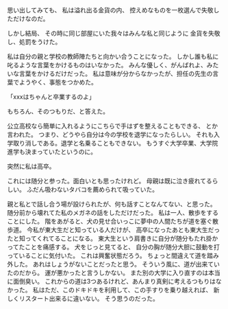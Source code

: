 思い出してみても、
私は溢れ出る金貨の内、
控えめなものを一枚選んで失敬しただけなのだ。

しかし結局、
その時に同じ部屋にいた我々はみんな私と同じように
金貨を失敬し、処罰をうけた。

私は自分の親と学校の教師陣たちと向かい合うことになった。
しかし誰も私に叱るような言葉をかけるものはいなかった。
みんな優しく、がんばれよ、みたいな言葉をかけるだけだった。
私は意味が分からなかったが、担任の先生の言葉でようやく、事態をつかめた。

「xxxはちゃんと卒業するのよ」

もちろん、そのつもりだ、と答えた。

公立高校なら簡単に入れるようにこちらで手はずを整えることもできる、
とか言われた。
つまり、どうやら自分は今の学校を退学になったらしい。
それも入学取り消しである。退学と名乗ることもできない。
もうすぐ大学卒業、大学院進学も決まっていたというのに。

突然に私は高卒。

これには随分と参った。面白いとも思ったけれど。
母親は既に泣き疲れてるらしい。
ふだん吸わないタバコを薦められて吸っていた。

親と私とで話し合う場が設けられたが、何も話すことなんてない、と思った。
随分前から壊れてた私のメガネの話をしただけだった。
私は一人、散歩をすることにした。
階をあがると、犬の見せ合いっこに夢中の人間たちが道を塞ぐ散歩道。
今私が東大生だと知っている人だけが、
高卒になったあとも東大生だったと知ってくれてることになる。
東大生という肩書きに自分が随分もたれ掛かってたことを痛感する。
犬をじっと見てると、
自分の胸が随分大胆に鼓動を打っていることに気付いた。
これは興奮状態だろう。
ちょっと間違えて道を踏み外した。
あれはしょうがないことだったと思う。
そういう風に、道が出来ていたのだから。
運が悪かったと言うしかない。
また別の大学に入り直すのは本当に面倒臭い。
これからの道は3つあるけれど、あんまり真剣に考えるつもりはなかった。
私はただ、このドキドキを利用して、この手すりを乗り越えれば、
新しくリスタート出来るに違いない。
そう思うのだった。
